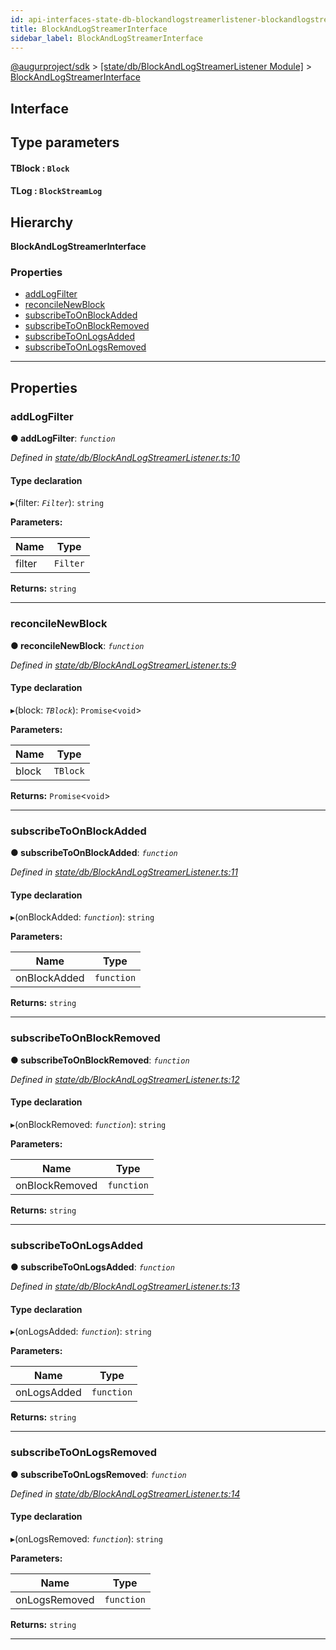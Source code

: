 ```yaml
---
id: api-interfaces-state-db-blockandlogstreamerlistener-blockandlogstreamerinterface
title: BlockAndLogStreamerInterface
sidebar_label: BlockAndLogStreamerInterface
---
```


[@augurproject/sdk](api-readme.md) > [[state/db/BlockAndLogStreamerListener Module]](api-modules-state-db-blockandlogstreamerlistener-module.md) > [BlockAndLogStreamerInterface](api-interfaces-state-db-blockandlogstreamerlistener-blockandlogstreamerinterface.md)

## Interface

## Type parameters
#### TBlock :  `Block`
#### TLog :  `BlockStreamLog`
## Hierarchy

**BlockAndLogStreamerInterface**

### Properties

* [addLogFilter](api-interfaces-state-db-blockandlogstreamerlistener-blockandlogstreamerinterface.md#addlogfilter)
* [reconcileNewBlock](api-interfaces-state-db-blockandlogstreamerlistener-blockandlogstreamerinterface.md#reconcilenewblock)
* [subscribeToOnBlockAdded](api-interfaces-state-db-blockandlogstreamerlistener-blockandlogstreamerinterface.md#subscribetoonblockadded)
* [subscribeToOnBlockRemoved](api-interfaces-state-db-blockandlogstreamerlistener-blockandlogstreamerinterface.md#subscribetoonblockremoved)
* [subscribeToOnLogsAdded](api-interfaces-state-db-blockandlogstreamerlistener-blockandlogstreamerinterface.md#subscribetoonlogsadded)
* [subscribeToOnLogsRemoved](api-interfaces-state-db-blockandlogstreamerlistener-blockandlogstreamerinterface.md#subscribetoonlogsremoved)

---

## Properties

<a id="addlogfilter"></a>

###  addLogFilter

**● addLogFilter**: *`function`*

*Defined in [state/db/BlockAndLogStreamerListener.ts:10](https://github.com/AugurProject/augur/blob/06e47ad207/packages/augur-sdk/src/state/db/BlockAndLogStreamerListener.ts#L10)*

#### Type declaration
▸(filter: *`Filter`*): `string`

**Parameters:**

| Name | Type |
| ------ | ------ |
| filter | `Filter` |

**Returns:** `string`

___
<a id="reconcilenewblock"></a>

###  reconcileNewBlock

**● reconcileNewBlock**: *`function`*

*Defined in [state/db/BlockAndLogStreamerListener.ts:9](https://github.com/AugurProject/augur/blob/06e47ad207/packages/augur-sdk/src/state/db/BlockAndLogStreamerListener.ts#L9)*

#### Type declaration
▸(block: *`TBlock`*): `Promise`<`void`>

**Parameters:**

| Name | Type |
| ------ | ------ |
| block | `TBlock` |

**Returns:** `Promise`<`void`>

___
<a id="subscribetoonblockadded"></a>

###  subscribeToOnBlockAdded

**● subscribeToOnBlockAdded**: *`function`*

*Defined in [state/db/BlockAndLogStreamerListener.ts:11](https://github.com/AugurProject/augur/blob/06e47ad207/packages/augur-sdk/src/state/db/BlockAndLogStreamerListener.ts#L11)*

#### Type declaration
▸(onBlockAdded: *`function`*): `string`

**Parameters:**

| Name | Type |
| ------ | ------ |
| onBlockAdded | `function` |

**Returns:** `string`

___
<a id="subscribetoonblockremoved"></a>

###  subscribeToOnBlockRemoved

**● subscribeToOnBlockRemoved**: *`function`*

*Defined in [state/db/BlockAndLogStreamerListener.ts:12](https://github.com/AugurProject/augur/blob/06e47ad207/packages/augur-sdk/src/state/db/BlockAndLogStreamerListener.ts#L12)*

#### Type declaration
▸(onBlockRemoved: *`function`*): `string`

**Parameters:**

| Name | Type |
| ------ | ------ |
| onBlockRemoved | `function` |

**Returns:** `string`

___
<a id="subscribetoonlogsadded"></a>

###  subscribeToOnLogsAdded

**● subscribeToOnLogsAdded**: *`function`*

*Defined in [state/db/BlockAndLogStreamerListener.ts:13](https://github.com/AugurProject/augur/blob/06e47ad207/packages/augur-sdk/src/state/db/BlockAndLogStreamerListener.ts#L13)*

#### Type declaration
▸(onLogsAdded: *`function`*): `string`

**Parameters:**

| Name | Type |
| ------ | ------ |
| onLogsAdded | `function` |

**Returns:** `string`

___
<a id="subscribetoonlogsremoved"></a>

###  subscribeToOnLogsRemoved

**● subscribeToOnLogsRemoved**: *`function`*

*Defined in [state/db/BlockAndLogStreamerListener.ts:14](https://github.com/AugurProject/augur/blob/06e47ad207/packages/augur-sdk/src/state/db/BlockAndLogStreamerListener.ts#L14)*

#### Type declaration
▸(onLogsRemoved: *`function`*): `string`

**Parameters:**

| Name | Type |
| ------ | ------ |
| onLogsRemoved | `function` |

**Returns:** `string`

___

